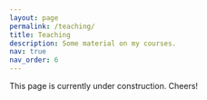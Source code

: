 ```yaml
---
layout: page
permalink: /teaching/
title: Teaching
description: Some material on my courses.
nav: true
nav_order: 6
---
```


This page is currently under construction. Cheers!
